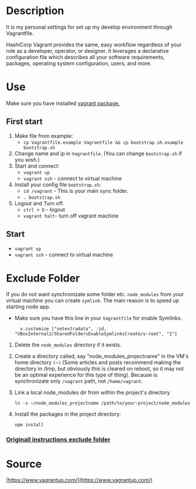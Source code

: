 # Description

It is my personal settings for set up my develop environment through Vagrantfile.

HashiCorp Vagrant provides the same, easy workflow regardless of your role as a developer, operator, or designer. It leverages a declarative configuration file which describes all your software requirements, packages, operating system configuration, users, and more.

# Use

Make sure you have installed [vagrant package.](https://www.vagrantup.com/docs/installation)

## First start

1. Make file from example:
   - `cp Vagrantfile.example Vagrantfile && cp bootstrap.sh.example bootstrap.sh`
2. Change name and ip in `Vagrantfile`. (You can change `bootstrap.sh` if you wish.)
3. Start and connect:
   - `vagrant up`
   - `vagrant ssh` - connect to virtual machine
4. Install your config file `bootstrap.sh`:
   - `cd /vagrant` - This is your main sync folder.
   - `. bootstrap.sh`
5. Logout and Turn off.
   - `ctrl + D` - logout
   - `vagrant halt`- turn off vagrant machine

## Start

- `vagrant up`
- `vagrant ssh` - connect to virtual machine

# Exclude Folder

If you do not want synchronizate some folder etc. `node_modules` from your virtual machine you can create `symlink`. The main reason is to speed up starting node app.

- Make sure you have this line in your `Vagrantfile` for enable Symlinks.
  ```
    v.customize ["setextradata", :id, "VBoxInternal2/SharedFoldersEnableSymlinksCreate/v-root", "1"]
  ```

1. Delete the `node_modules` directory if it exists.
2. Create a directory called, say "node_modules_projectname" in the VM's home directory `(~)` (Some articles and posts recommend making the directory in /tmp, but obviously this is cleared on reboot, so it may not be an optimal experience for this type of thing). Because is synchronizate only `/vagrant` path, not `/home/vagrant`.

3. Link a local node_modules dir from within the project's directory
   ```
   ln -s ~/node_modules_projectname /path/to/your-project/node_modules
   ```
4. Install the packages in the project directory:
   ```
   npm install
   ```

### [Originall instructions exclude folder](http://perrymitchell.net/article/npm-symlinks-through-vagrant-windows/)

# Source

[https://www.vagrantup.com/](https://www.vagrantup.com/)

